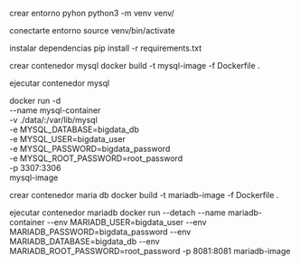 crear entorno pyhon 
python3 -m venv venv/

conectarte entorno
source venv/bin/activate

instalar dependencias 
pip install -r requirements.txt

crear contenedor mysql
docker build -t mysql-image -f Dockerfile .

ejecutar contenedor mysql

docker run -d \
  --name mysql-container \
  -v ./data/:/var/lib/mysql \
  -e MYSQL_DATABASE=bigdata_db \
  -e MYSQL_USER=bigdata_user \
  -e MYSQL_PASSWORD=bigdata_password \
  -e MYSQL_ROOT_PASSWORD=root_password \
  -p 3307:3306 \
  mysql-image


crear contenedor maria db
docker build -t mariadb-image -f Dockerfile .

ejecutar contenedor mariadb
docker run --detach --name mariadb-container --env MARIADB_USER=bigdata_user --env MARIADB_PASSWORD=bigdata_password --env MARIADB_DATABASE=bigdata_db --env MARIADB_ROOT_PASSWORD=root_password -p 8081:8081 mariadb-image